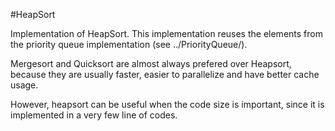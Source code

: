 #HeapSort

Implementation of HeapSort.
This implementation reuses the elements from the priority queue implementation (see ../PriorityQueue/).

Mergesort and Quicksort are almost always prefered over Heapsort, because they are usually faster, easier to parallelize and have better cache usage.

However, heapsort can be useful when the code size is important, since it is implemented in a very few line of codes.


